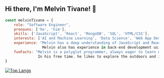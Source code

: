 ## Hi there, I'm Melvin Tivane! 👋
<!--hr-->
```js
const melvinTivane = {
    role: "Software Engineer",
    pronouns: ['he', 'him'],
    skills: ['JavaScript', 'React', 'MongoDB', 'SQL', 'HTML/CSS'],
    interests: ['AI and Machine Learning', 'Data Science', 'Web App Development'],
    experience: "Melvin has a deep understanding of JavaScript and React, along with proficiency in MongoDB. 
                 Melvin also has experience in back-end development using NodeJS and Express framework.",
    funFacts: "Melvin is a polyglot programmer, always eager to learn new programming languages and technologies.
               In his free time, he likes to explore the outdoors and is an amateur chess player."
}
```
<!--hr-->

[![Top Langs](https://github-readme-stats.vercel.app/api/top-langs/?username=Mello47)](https://github.com/anuraghazra/github-readme-stats)

<!--
**Mello47/Mello47** is a ✨ _special_ ✨ repository because its `README.md` (this file) appears on your GitHub profile.

Here are some ideas to get you started:

- 🔭 I’m currently working on ...
- 🌱 I’m currently learning ...
- 👯 I’m looking to collaborate on ...
- 🤔 I’m looking for help with ...
- 💬 Ask me about ...
- 📫 How to reach me: ...
- 😄 Pronouns: ...
- ⚡ Fun fact: ...
-->
